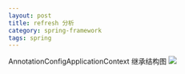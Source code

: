 ```yaml
---
layout: post
title: refresh 分析
category: spring-framework
tags: spring
---
```

AnnotationConfigApplicationContext 继承结构图
![](https://github.com/SolitaryEagle/SolitaryEagle.github.io/blob/master/images/AnnotationConfigApplicationContext.png)
